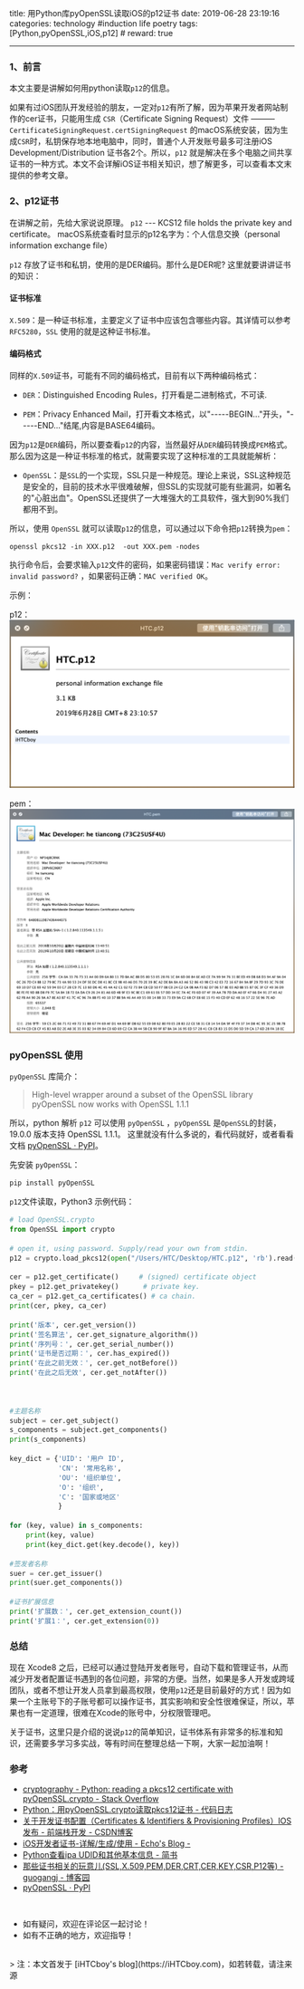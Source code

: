 title: 用Python库pyOpenSSL读取iOS的p12证书
date: 2019-06-28 23:19:16
categories: technology #induction life poetry
tags: [Python,pyOpenSSL,iOS,p12]  # <!--more-->
reward: true

---

### 1、前言

本文主要是讲解如何用python读取`p12`的信息。

如果有过iOS团队开发经验的朋友，一定对`p12`有所了解，因为苹果开发者网站制作的cer证书，只能用生成 `CSR`（Certificate Signing Request）文件 ———`CertificateSigningRequest.certSigningRequest` 的macOS系统安装，因为生成`CSR`时，私钥保存地本地电脑中，同时，普通个人开发账号最多可注册iOS Development/Distribution 证书各2个。所以，`p12` 就是解决在多个电脑之间共享证书的一种方式。本文不会详解iOS证书相关知识，想了解更多，可以查看本文末提供的参考文章。

<!--more-->

### 2、p12证书

在讲解之前，先给大家说说原理。 `p12` --- KCS12 file holds the private key and certificate。 macOS系统查看时显示的p12名字为：个人信息交换（personal information exchange file）

`p12` 存放了证书和私钥，使用的是DER编码。那什么是DER呢? 这里就要讲讲证书的知识：

#### 证书标准
`X.509`：是一种证书标准，主要定义了证书中应该包含哪些内容。其详情可以参考`RFC5280`，`SSL` 使用的就是这种证书标准。

#### 编码格式
同样的`X.509`证书，可能有不同的编码格式，目前有以下两种编码格式：

- `DER`：Distinguished Encoding Rules，打开看是二进制格式，不可读.

- `PEM`：Privacy Enhanced Mail，打开看文本格式，以"-----BEGIN..."开头，"-----END..."结尾,内容是BASE64编码。


因为`p12`是`DER`编码，所以要查看`p12`的内容，当然最好从`DER`编码转换成`PEM`格式。那么因为这是一种证书标准的格式，就需要实现了这种标准的工具就能解析：

- `OpenSSL`：是`SSL`的一个实现，SSL只是一种规范。理论上来说，SSL这种规范是安全的，目前的技术水平很难破解，但SSL的实现就可能有些漏洞，如著名的"心脏出血"。OpenSSL还提供了一大堆强大的工具软件，强大到90%我们都用不到。

所以，使用 `OpenSSL` 就可以读取`p12`的信息，可以通过以下命令把`p12`转换为`pem`：


```shell
openssl pkcs12 -in XXX.p12  -out XXX.pem -nodes
```

执行命令后，会要求输入`p12`文件的密码，如果密码错误：`Mac verify error: invalid password?` ，如果密码正确：`MAC verified OK`。

示例：

p12：
![20190628-HTC.p12.png](https://github.com/iHTCboy/iGallery/raw/master/BlogImages/2019/06/20190628-HTC.p12.png)

pem：
![20190628-HTC.pem.png](https://github.com/iHTCboy/iGallery/raw/master/BlogImages/2019/06/20190628-HTC.pem.png)

### pyOpenSSL 使用

`pyOpenSSL` 库简介：

> High-level wrapper around a subset of the OpenSSL library
> pyOpenSSL now works with OpenSSL 1.1.1


所以，python 解析 `p12` 可以使用 `pyOpenSSL` ，`pyOpenSSL` 是`OpenSSL`的封装，19.0.0 版本支持 OpenSSL 1.1.1。 这里就没有什么多说的，看代码就好，或者看看文档 [pyOpenSSL · PyPI](https://pypi.org/project/pyOpenSSL/)。


先安装 `pyOpenSSL`：

```python
pip install pyOpenSSL
```

`p12`文件读取，Python3 示例代码：

```python
# load OpenSSL.crypto
from OpenSSL import crypto

# open it, using password. Supply/read your own from stdin.
p12 = crypto.load_pkcs12(open("/Users/HTC/Desktop/HTC.p12", 'rb').read(), '123456')

cer = p12.get_certificate()     # (signed) certificate object
pkey = p12.get_privatekey()      # private key.
ca_cer = p12.get_ca_certificates() # ca chain.
print(cer, pkey, ca_cer)

print('版本', cer.get_version())
print('签名算法', cer.get_signature_algorithm())
print('序列号：', cer.get_serial_number())
print('证书是否过期：', cer.has_expired())
print('在此之前无效：', cer.get_notBefore())
print('在此之后无效', cer.get_notAfter())



#主题名称
subject = cer.get_subject()
s_components = subject.get_components()
print(s_components)

key_dict = {'UID': '用户 ID',
			'CN': '常用名称',
			'OU': '组织单位',
			'O': '组织',
			'C': '国家或地区'
			}

for (key, value) in s_components:
	print(key, value)
	print(key_dict.get(key.decode(), key))

#签发者名称
suer = cer.get_issuer()
print(suer.get_components())

#证书扩展信息
print('扩展数：', cer.get_extension_count())
print('扩展1：', cer.get_extension(0))

```


### 总结
现在 Xcode8 之后，已经可以通过登陆开发者账号，自动下载和管理证书，从而减少开发者配置证书遇到的各位问题，非常的方便。当然，如果是多人开发或跨域团队，或者不想让开发人员拿到最高权限，使用`p12`还是目前最好的方式！因为如果一个主账号下的子账号都可以操作证书，其实影响和安全性很难保证，所以，苹果也有一定道理，很难在Xcode的账号中，分权限管理吧。

关于证书，这里只是介绍的说说`p12`的简单知识，证书体系有非常多的标准和知识，还需要多学习多实战，等有时间在整理总结一下啊，大家一起加油啊！


### 参考
- [cryptography - Python: reading a pkcs12 certificate with pyOpenSSL.crypto - Stack Overflow](https://stackoverflow.com/questions/6345786/python-reading-a-pkcs12-certificate-with-pyopenssl-crypto/6346268#6346268)
- [Python：用pyOpenSSL.crypto读取pkcs12证书 - 代码日志](https://codeday.me/bug/20181207/432700.html)
- [关于开发证书配置（Certificates & Identifiers & Provisioning Profiles）IOS发布 - 前端栈开发 - CSDN博客](https://blog.csdn.net/phj_88/article/details/53045748)
- [iOS开发者证书-详解/生成/使用 - Echo's Blog -](http://nuoerlz.is-programmer.com/posts/47670.html)
- [Python查看ipa UDID和其他基本信息 - 简书](https://www.jianshu.com/p/7b84f95bdf6f)
- [那些证书相关的玩意儿(SSL,X.509,PEM,DER,CRT,CER,KEY,CSR,P12等) - guogangj - 博客园](https://www.cnblogs.com/guogangj/p/4118605.html)
- [pyOpenSSL · PyPI](https://pypi.org/project/pyOpenSSL/)

<br>

- 如有疑问，欢迎在评论区一起讨论！
- 如有不正确的地方，欢迎指导！

<br>
> 注：本文首发于 [iHTCboy's blog](https://iHTCboy.com)，如若转载，请注来源
<br>


